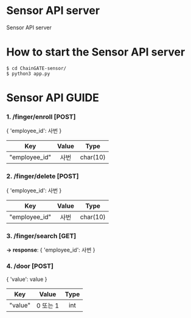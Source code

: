 # Sensor API server

Sensor API server

# How to start the Sensor API server

```
$ cd ChainGATE-sensor/
$ python3 app.py
```

# Sensor API GUIDE

### 1. /finger/enroll [POST]

{ 'employee_id': 사번 }

|      Key      | Value |   Type   |
| :-----------: | :---: | :------: |
| "employee_id" | 사번  | char(10) |

### 2. /finger/delete [POST]

{ 'employee_id': 사번 }

|      Key      | Value |   Type   |
| :-----------: | :---: | :------: |
| "employee_id" | 사번  | char(10) |

### 3. /finger/search [GET]

**-> response**: { 'employee_id': 사번 }

### 4. /door [POST]

{ 'value': value }

|   Key   |  Value   | Type |
| :-----: | :------: | :--: |
| "value" | 0 또는 1 | int  |
